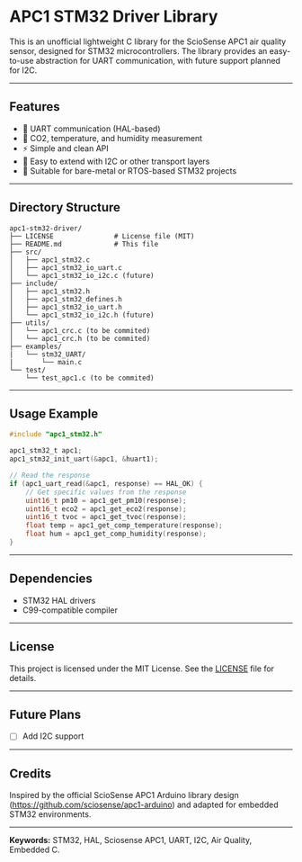 # APC1 STM32 Driver Library

This is an unofficial lightweight C library for the ScioSense APC1 air quality sensor, designed for STM32 microcontrollers. The library provides an easy-to-use abstraction for UART communication, with future support planned for I2C.

---

## Features

- 📡 UART communication (HAL-based)
- 💨 CO2, temperature, and humidity measurement
- ⚡ Simple and clean API
- 💾 Easy to extend with I2C or other transport layers
- 🧪 Suitable for bare-metal or RTOS-based STM32 projects

---

## Directory Structure

```
apc1-stm32-driver/
├── LICENSE               # License file (MIT)
├── README.md             # This file
├── src/
│   ├── apc1_stm32.c
│   ├── apc1_stm32_io_uart.c
│   └── apc1_stm32_io_i2c.c (future)
├── include/
│   ├── apc1_stm32.h
│   ├── apc1_stm32_defines.h
│   ├── apc1_stm32_io_uart.h
│   └── apc1_stm32_io_i2c.h (future)
├── utils/
│   └── apc1_crc.c (to be commited)
│   └── apc1_crc.h (to be commited)
├── examples/
|   └── stm32_UART/
|       └── main.c   
└── test/
    └── test_apc1.c (to be commited)
```

---

## Usage Example

```c
#include "apc1_stm32.h"

apc1_stm32_t apc1;
apc1_stm32_init_uart(&apc1, &huart1);

// Read the response
if (apc1_uart_read(&apc1, response) == HAL_OK) {
    // Get specific values from the response
    uint16_t pm10 = apc1_get_pm10(response);
    uint16_t eco2 = apc1_get_eco2(response);
    uint16_t tvoc = apc1_get_tvoc(response);
    float temp = apc1_get_comp_temperature(response);
    float hum = apc1_get_comp_humidity(response);
}
```

---

## Dependencies

- STM32 HAL drivers
- C99-compatible compiler

---

## License

This project is licensed under the MIT License. See the [LICENSE](LICENSE) file for details.

---

## Future Plans

- [ ] Add I2C support

---

## Credits

Inspired by the official ScioSense APC1 Arduino library design (https://github.com/sciosense/apc1-arduino) and adapted for embedded STM32 environments.

---

**Keywords:** STM32, HAL, Sciosense APC1, UART, I2C, Air Quality, Embedded C.